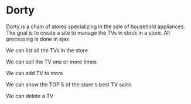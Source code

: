 # Dorty
Dorty is a chain of stores specializing in the sale of household appliances. The goal is to create a site to manage the TVs in stock in a store.
All processing is done in ajax

We can list all the TVs in the store

We can sell the TV one or more times

We can add TV to store

We can show the TOP 5 of the store's best TV sales

We can delete a TV
